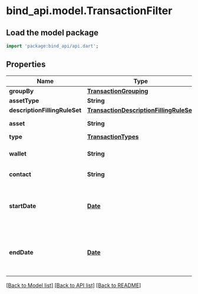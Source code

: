 # bind_api.model.TransactionFilter

## Load the model package
```dart
import 'package:bind_api/api.dart';
```

## Properties
Name | Type | Description | Notes
------------ | ------------- | ------------- | -------------
**groupBy** | [**TransactionGrouping**](TransactionGrouping.md) |  | 
**assetType** | **String** |  | 
**descriptionFillingRuleSet** | [**TransactionDescriptionFillingRuleSet**](TransactionDescriptionFillingRuleSet.md) |  | 
**asset** | **String** | id of asset (currency) | [optional] 
**type** | [**TransactionTypes**](TransactionTypes.md) |  | [optional] 
**wallet** | **String** | id of wallet (fiat or crypto) | [optional] 
**contact** | **String** | id of contact | [optional] 
**startDate** | [**Date**](Date.md) | date field to filter transactions by date later or equal | [optional] 
**endDate** | [**Date**](Date.md) | date field to filter transactions by date earlier or equal | [optional] 

[[Back to Model list]](../README.md#documentation-for-models) [[Back to API list]](../README.md#documentation-for-api-endpoints) [[Back to README]](../README.md)


